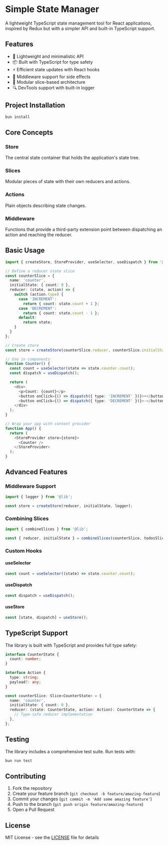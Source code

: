 # Simple State Manager

A lightweight TypeScript state management tool for React applications, inspired by Redux but with a simpler API and built-in TypeScript support.

## Features

- 🎯 Lightweight and minimalistic API
- 📦 Built with TypeScript for type safety
- ⚡ Efficient state updates with React hooks
- 🔄 Middleware support for side effects
- 🧩 Modular slice-based architecture
- 🔍 DevTools support with built-in logger

## Project Installation

```bash
bun install
```

## Core Concepts

### Store

The central state container that holds the application's state tree.

### Slices

Modular pieces of state with their own reducers and actions.

### Actions

Plain objects describing state changes.

### Middleware

Functions that provide a third-party extension point between dispatching an action and reaching the reducer.

## Basic Usage

```typescript
import { createStore, StoreProvider, useSelector, useDispatch } from '@lib';

// Define a reducer state slice
const counterSlice = {
  name: 'counter',
  initialState: { count: 0 },
  reducer: (state, action) => {
    switch (action.type) {
      case 'INCREMENT':
        return { count: state.count + 1 };
      case 'DECREMENT':
        return { count: state.count - 1 };
      default:
        return state;
    }
  }
};

// Create store
const store = createStore(counterSlice.reducer, counterSlice.initialState);

// Use in components
function Counter() {
  const count = useSelector(state => state.counter.count);
  const dispatch = useDispatch();

  return (
    <div>
      <p>Count: {count}</p>
      <button onClick={() => dispatch({ type: 'INCREMENT' })}>+</button>
      <button onClick={() => dispatch({ type: 'DECREMENT' })}>-</button>
    </div>
  );
}

// Wrap your app with context provider
function App() {
  return (
    <StoreProvider store={store}>
      <Counter />
    </StoreProvider>
  );
}
```

## Advanced Features

### Middleware Support

```typescript
import { logger } from '@lib';

const store = createStore(reducer, initialState, logger);
```

### Combining Slices

```typescript
import { combineSlices } from '@lib';

const { reducer, initialState } = combineSlices(counterSlice, todosSlice, userSlice);
```

### Custom Hooks

#### useSelector

```typescript
const count = useSelector((state) => state.counter.count);
```

#### useDispatch

```typescript
const dispatch = useDispatch();
```

#### useStore

```typescript
const [state, dispatch] = useStore();
```

## TypeScript Support

The library is built with TypeScript and provides full type safety:

```typescript
interface CounterState {
  count: number;
}

interface Action {
  type: string;
  payload?: any;
}

const counterSlice: Slice<CounterState> = {
  name: 'counter',
  initialState: { count: 0 },
  reducer: (state: CounterState, action: Action): CounterState => {
    // Type-safe reducer implementation
  },
};
```

## Testing

The library includes a comprehensive test suite. Run tests with:

```bash
bun run test
```

## Contributing

1. Fork the repository
2. Create your feature branch (`git checkout -b feature/amazing-feature`)
3. Commit your changes (`git commit -m 'Add some amazing feature'`)
4. Push to the branch (`git push origin feature/amazing-feature`)
5. Open a Pull Request

## License

MIT License - see the [LICENSE](LICENSE) file for details
